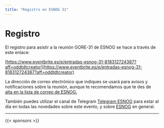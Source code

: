 ```yaml
---
title: "Registro en ESNOG 31"
---
```


# Registro

El registro para asistir a la reunión GORE-31 de ESNOG se hace a través de este enlace:


[https://www.eventbrite.es/e/entradas-esnog-31-818312724387?aff=oddtdtcreator](https://www.eventbrite.es/e/entradas-esnog-31-818312724387?aff=oddtdtcreator)


La dirección de correo electrónico que indiques se usará para avisos y notificaciones sobre la reunión, aunque te recomendamos que te des de [alta en la lista de correo de ESNOG.](https://www2.esnog.net:8443/cgi-bin/mailman/listinfo/gore)

También puedes utilizar el canal de Telegram [Telegram ESNOG](https://t.me/esnog_es) para estar al día en todas las novedades sobre este evento, y sobre [ESNOG](https://www.esnog.net) en general. 

---------------------------

{{< sponsors >}}
